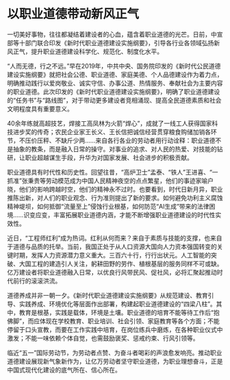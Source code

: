 # 以职业道德带动新风正气

一切美好事物，往往都凝结着建设者的心血，蕴含着职业道德的光芒。日前，中宣部等十部门联合印发《新时代职业道德建设实施纲要》，引导各行业各领域弘扬新风正气，提升职业道德建设科学化、规范化、制度化水平。

“人而无德，行之不远。”早在2019年，中共中央、国务院印发的《新时代公民道德建设实施纲要》就把社会公德、职业道德、家庭美德、个人品德建设作为着力点，明确推动践行以爱岗敬业、诚实守信、办事公道、热情服务、奉献社会为主要内容的职业道德。此次印发的《新时代职业道德建设实施纲要》，明确了职业道德建设的“任务书”与“路线图”，对于带动更多建设者竞相涌现、提高全民道德素质和社会文明程度具有重要意义。

40余年练就高超技艺，焊接工高凤林为火箭“焊心”，成就了一线工人获得国家科技进步奖的传奇；农民企业家王长义、王长信把诚信经营贯穿粮食购储加销各环节，不压价压秤、不缺斤少两……来自各行各业的劳动者用行动诠释：职业道德不是抽象的教条，而是融入日常的操守。对事业的追求、对人民的热爱、对技能的钻研，让职业超越谋生手段，升华为对国家发展、社会进步的积极贡献。

职业道德具有时代性和历史性。回望往昔，“高炉卫士”孟泰、“铁人”王进喜、“一抓准”张秉贵等劳动模范成为中国人民精神夜空的点点繁星，他们的事迹家喻户晓，他们的影响跨越时空，他们的精神永不过时。也要看到，时代日新月异，职业推陈出新，对人们的职业观念、行为准则提出了新的要求。如何避免功利主义腐蚀精神堤坝，如何抵御“流量至上”侵蚀行业根基，如何防范“AI生成”带来的法律困境……识变应变，丰富拓展职业道德内涵，才能不断增强职业道德建设的时代性实效性。

近日，“工程师红利”成为热词。红利从何而来？来自于素质与技能的支撑，也来自于道德与品质的托举。当前，我国正处于从人口资源大国向人力资本强国转变的关键时期，发挥人力资源潜力意义重大。三百六十行，行行出状元。人工智能的突破、大国工程的建造引人关注，躬耕田野的劳作、植根基层的服务同样不可或缺。亿万建设者将职业道德融入日常，以优良行风带民风、促社风，必将汇聚起推动时代前行的滚滚洪流。

道德养成并非一朝一夕。《新时代职业道德建设实施纲要》从规范建设、教育引导、实践养成、环境优化等层面作出部署，构建起职业道德建设的“四梁八柱”。其中，教育是根基，实践是载体，环境是土壤。职业道德的培育不能等待工作后“抱佛脚”，而应体现在学校教育、职业培训、社会引领、家庭教育等各个方面；不能停留于口头宣教，而要在工作实践中培育，在岗位练兵中磨炼，在各种职业仪式中激发；不能一味依赖个体自觉，也需鼓励褒奖、惩戒约束、行风引领等。

临近“五一”国际劳动节，为劳动者点赞、为奋斗者喝彩的声浪愈发响亮。推动职业道德建设展现新气象新作为，让亿万劳动者坚守职业道德，为职业理想奋斗，正是中国式现代化建设的底气所在、信心所在。